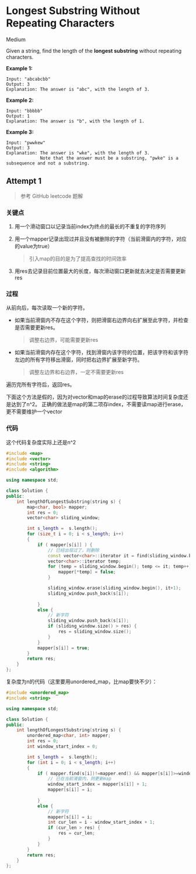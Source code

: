# Longest Substring Without Repeating Characters

Medium

Given a string, find the length of the **longest substring** without repeating characters.

**Example 1:**

```
Input: "abcabcbb"
Output: 3 
Explanation: The answer is "abc", with the length of 3. 
```

**Example 2:**

```
Input: "bbbbb"
Output: 1
Explanation: The answer is "b", with the length of 1.
```

**Example 3:**

```
Input: "pwwkew"
Output: 3
Explanation: The answer is "wke", with the length of 3. 
             Note that the answer must be a substring, "pwke" is a subsequence and not a substring.
```



## Attempt 1

> 参考 GitHub leetcode 题解

### 关键点

1. 用一个滑动窗口以记录当前index为终点的最长的不重复的字符序列

2. 用一个mapper记录出现过并且没有被删除的字符（当前滑窗内的字符，对应的value为true）

    > 引入map的目的是为了提高查找的时间效率

3. 用res去记录目前位置最大的长度，每次滑动窗口更新就去决定是否需要更新res

### 过程

从前向后，每次读取一个新的字符。

- 如果当前滑窗内不存在这个字符，则把滑窗右边界向右扩展至此字符，并检查是否需要更新res。

    > 调整右边界，可能需要更新res

- 如果当前滑窗内存在这个字符，找到滑窗内该字符的位置，把该字符和该字符左边的所有字符移出滑窗，同时把右边界扩展至新字符。

    > 调整左边界和右边界，一定不需要更新res

遍历完所有字符后，返回res。

下面这个方法是假的，因为对vector和map的erase的过程导致算法时间复杂度还是达到了n^2。
正确的做法是map的第二项存index，不需要读map进行erase，更不需要维护一个vector

### 代码

这个代码复杂度实际上还是n^2

```c++
#include <map>
#include <vector>
#include <string>
#include <algorithm>

using namespace std;

class Solution {
public:
    int lengthOfLongestSubstring(string s) {
        map<char, bool> mapper;
        int res = 0;
        vector<char> sliding_window;

        int s_length =  s.length();
        for (size_t i = 0; i < s_length; i++)
        {
            if ( mapper[s[i]] ) {
                // 已经出现过了，则删除
                const vector<char>::iterator it = find(sliding_window.begin(), sliding_window.end(), s[i]);
                vector<char>::iterator temp;
                for (temp = sliding_window.begin(); temp <= it; temp++) {
                    mapper[*temp] = false; 
                }

                sliding_window.erase(sliding_window.begin(), it+1);
                sliding_window.push_back(s[i]);
                
            }
            else {
                // 新字符
                sliding_window.push_back(s[i]);
                if (sliding_window.size() > res) {
                    res = sliding_window.size();
                }
            }
            mapper[s[i]] = true;
        }
        return res;
    }
};
```

复杂度为n的代码（这里要用unordered_map，比map要快不少）：

```c++
#include <unordered_map>
#include <string>

using namespace std;

class Solution {
public:
    int lengthOfLongestSubstring(string s) {
        unordered_map<char, int> mapper;
        int res = 0;
        int window_start_index = 0;

        int s_length =  s.length();
        for (int i = 0; i < s_length; i++)
        {
            if ( mapper.find(s[i])!=mapper.end() && mapper[s[i]]>=window_start_index ) {
                // 已在当前滑窗内，则更新map
                window_start_index = mapper[s[i]] + 1;
                mapper[s[i]] = i;
                
            }
            else {
                // 新字符
                mapper[s[i]] = i;
                int cur_len = i - window_start_index + 1;
                if (cur_len > res) {
                    res = cur_len;
                }
            }
        }
        return res;
    }
};
```


